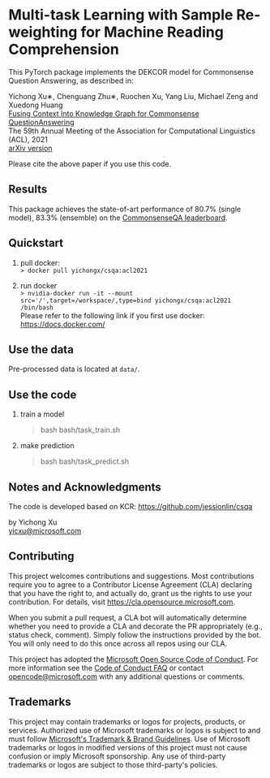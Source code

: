 # Multi-task Learning with Sample Re-weighting for Machine Reading Comprehension

This PyTorch package implements the DEKCOR model for Commonsense Question Answering, as described in:

Yichong Xu∗, Chenguang Zhu∗, Ruochen Xu, Yang Liu, Michael Zeng and Xuedong Huang<br/>
[Fusing Context Into Knowledge Graph for Commonsense QuestionAnswering](https://aclanthology.org/2021.findings-acl.102.pdf)</br>
The 59th Annual Meeting of the Association for Computational Linguistics (ACL), 2021<br/>
[arXiv version](https://arxiv.org/pdf/2012.04808.pdf)

Please cite the above paper if you use this code. 

## Results
This package achieves the state-of-art performance of 80.7% (single model), 83.3% (ensemble) on the [CommonsenseQA leaderboard](https://www.tau-nlp.org/csqa-leaderboard).

## Quickstart 

1. pull docker: </br>
   ```> docker pull yichongx/csqa:acl2021```

2. run docker </br>
   ```> nvidia-docker run -it --mount src='/',target=/workspace/,type=bind yichongx/csqa:acl2021 /bin/bash``` </br>
    Please refer to the following link if you first use docker: https://docs.docker.com/

## Use the data
Pre-processed data is located at ```data/```.

## Use the code
1. train a model
   > bash bash/task_train.sh
2. make prediction
   > bash bash/task_predict.sh

## Notes and Acknowledgments
The code is developed based on KCR: https://github.com/jessionlin/csqa

by Yichong Xu</br>
yicxu@microsoft.com

## Contributing

This project welcomes contributions and suggestions.  Most contributions require you to agree to a
Contributor License Agreement (CLA) declaring that you have the right to, and actually do, grant us
the rights to use your contribution. For details, visit https://cla.opensource.microsoft.com.

When you submit a pull request, a CLA bot will automatically determine whether you need to provide
a CLA and decorate the PR appropriately (e.g., status check, comment). Simply follow the instructions
provided by the bot. You will only need to do this once across all repos using our CLA.

This project has adopted the [Microsoft Open Source Code of Conduct](https://opensource.microsoft.com/codeofconduct/).
For more information see the [Code of Conduct FAQ](https://opensource.microsoft.com/codeofconduct/faq/) or
contact [opencode@microsoft.com](mailto:opencode@microsoft.com) with any additional questions or comments.

## Trademarks

This project may contain trademarks or logos for projects, products, or services. Authorized use of Microsoft 
trademarks or logos is subject to and must follow 
[Microsoft's Trademark & Brand Guidelines](https://www.microsoft.com/en-us/legal/intellectualproperty/trademarks/usage/general).
Use of Microsoft trademarks or logos in modified versions of this project must not cause confusion or imply Microsoft sponsorship.
Any use of third-party trademarks or logos are subject to those third-party's policies.
